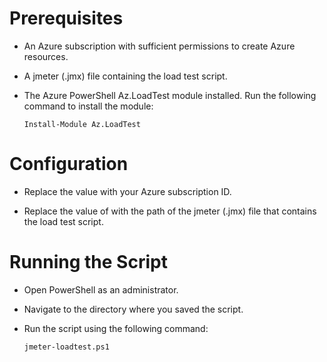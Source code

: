 # Prerequisites

- An Azure subscription with sufficient permissions to create Azure resources.
  
- A jmeter (.jmx) file containing the load test script.
  
- The Azure PowerShell Az.LoadTest module installed. Run the following command to install the module:

      Install-Module Az.LoadTest

# Configuration

- Replace the ***<subscriptionId>*** value with your Azure subscription ID.
  
- Replace the value of ***<pathToJMXFile>*** with the path of the jmeter (.jmx) file that contains the load test script.

# Running the Script

- Open PowerShell as an administrator.
  
- Navigate to the directory where you saved the script.
  
- Run the script using the following command:

      jmeter-loadtest.ps1
